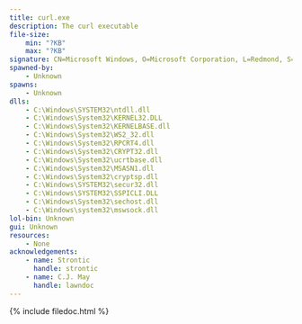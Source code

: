 ```yaml
---
title: curl.exe
description: The curl executable
file-size:
    min: "?KB"
    max: "?KB"
signature: CN=Microsoft Windows, O=Microsoft Corporation, L=Redmond, S=Washington, C=US
spawned-by:
    - Unknown
spawns:
    - Unknown
dlls:
    - C:\Windows\SYSTEM32\ntdll.dll
    - C:\Windows\System32\KERNEL32.DLL
    - C:\Windows\System32\KERNELBASE.dll
    - C:\Windows\System32\WS2_32.dll
    - C:\Windows\System32\RPCRT4.dll
    - C:\Windows\System32\CRYPT32.dll
    - C:\Windows\System32\ucrtbase.dll
    - C:\Windows\System32\MSASN1.dll
    - C:\Windows\System32\cryptsp.dll
    - C:\Windows\SYSTEM32\secur32.dll
    - C:\Windows\SYSTEM32\SSPICLI.DLL
    - C:\Windows\System32\sechost.dll
    - C:\Windows\system32\mswsock.dll
lol-bin: Unknown
gui: Unknown
resources:
    - None
acknowledgements:
    - name: Strontic
      handle: strontic
    - name: C.J. May
      handle: lawndoc
---
```


{% include filedoc.html %}
